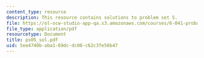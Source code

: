 ```yaml
---
content_type: resource
description: This resource contains solutions to problem set 5.
file: https://ol-ocw-studio-app-qa.s3.amazonaws.com/courses/6-041-probabilistic-systems-analysis-and-applied-probability-spring-2006/5ee4740baba169dcdc08c62c3fe56b47_ps05_sol.pdf
file_type: application/pdf
resourcetype: Document
title: ps05_sol.pdf
uid: 5ee4740b-aba1-69dc-dc08-c62c3fe56b47
---
```

